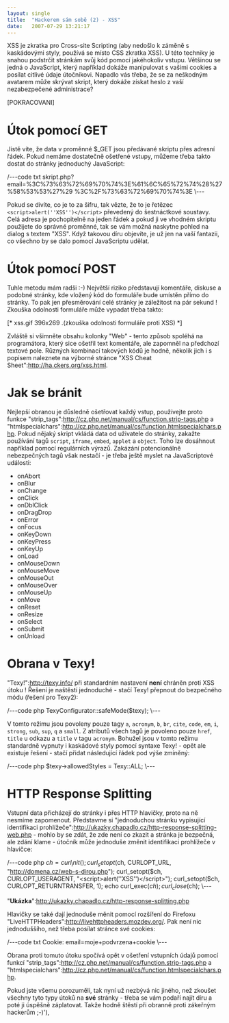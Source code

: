 ```yaml
---
layout: single
title:  "Hackerem sám sobě (2) - XSS"
date:   2007-07-29 13:21:17
---
```

XSS je zkratka pro Cross-site Scripting (aby nedošlo k záměně s kaskádovými styly,
používá se místo CSS zkratka XSS). U této techniky je snahou podstrčit stránkám
svůj kód pomocí jakéhokoliv vstupu. Většinou se jedná o JavaScript, který
například dokáže manipulovat s vašimi cookies a posílat citlivé údaje útočníkovi.
Napadlo vás třeba, že se za neškodným avatarem může skrývat skript, který dokáže
získat heslo z vaší nezabezpečené administrace?

[POKRACOVANI]

Útok pomocí GET
===============

Jistě víte, že data v proměnné $_GET jsou předávané skriptu přes adresní řádek.
Pokud nemáme dostatečně ošetřené vstupy, můžeme třeba takto dostat do stránky
jednoduchý JavaScript:

/---code txt
skript.php?email=%3C%73%63%72%69%70%74%3E%61%6C%65%72%74%28%27%58%53%53%27%29
%3C%2F%73%63%72%69%70%74%3E
\\---

Pokud se divíte, co je to za šifru, tak vězte, že to je řetězec
`<script>alert(''XSS'')</script>` převedený do šestnáctkové soustavy. Celá adresa
je pochopitelně na jeden řádek a pokud ji ve vhodném skriptu použijete do správné
proměnné, tak se vám možná naskytne pohled na dialog s textem "XSS". Když takovou
díru objevíte, je už jen na vaší fantazii, co všechno by se dalo pomocí JavaScriptu
udělat.

Útok pomocí POST
================

Tuhle metodu mám radši :-) Největší riziko představují komentáře, diskuse a podobné
stránky, kde vložený kód do formuláře bude umístěn přímo do stránky. To pak jen
přesměrování celé stránky je záležitost na pár sekund ! Zkouška odolnosti
formuláře může vypadat třeba takto:

[* xss.gif 396x269 .(zkouška odolnosti formuláře proti XSS) *]

Zvláště si všimněte obsahu kolonky "Web" - tento způsob spoléhá na programátora,
který sice ošetřil text komentáře, ale zapomněl na předchozí textové pole.
Různých kombinací takových kódů je hodně, několik jich i s popisem naleznete
na výborné stránce "XSS Cheat Sheet":http://ha.ckers.org/xss.html.

Jak se bránit
=============

Nejlepší obranou je důsledně ošetřovat každý vstup, používejte proto funkce
"strip_tags":http://cz.php.net/manual/cs/function.strip-tags.php a
"htmlspecialchars":http://cz.php.net/manual/cs/function.htmlspecialchars.php.
Pokud nějaký skript vkládá data od uživatele do stránky, zakažte používání tagů
`script`, `iframe`, `embed`, `applet` a `object`. Toho lze dosáhnout například
pomocí regulárních výrazů. Zakázání potencionálně nebezpečných tagů však nestačí -
je třeba ještě myslet na JavaScriptové události:

- onAbort
- onBlur
- onChange
- onClick
- onDblClick
- onDragDrop
- onError
- onFocus
- onKeyDown
- onKeyPress
- onKeyUp
- onLoad
- onMouseDown
- onMouseMove
- onMouseOut
- onMouseOver
- onMouseUp
- onMove
- onReset
- onResize
- onSelect
- onSubmit
- onUnload

Obrana v Texy!
==============

"Texy!":http://texy.info/ při standardním nastavení **není** chráněn proti XSS
útoku ! Řešení je naštěstí jednoduché - stačí Texy! přepnout do bezpečného módu
(řešení pro Texy2):

/---code php
TexyConfigurator::safeMode($texy);
\\---

V tomto režimu jsou povoleny pouze tagy `a`, `acronym`, `b`, `br`, `cite`, `code`,
`em`, `i`, `strong`, `sub`, `sup`, `q` a `small`. Z atributů všech tagů je
povoleno pouze `href`, `title` u odkazu a `title` v tagu `acronym`. Bohužel jsou
v tomto režimu standardně vypnuty i kaskádové styly pomocí syntaxe Texy! - opět
ale existuje řešení - stačí přidat následující řádek pod výše zmíněný:

/---code php
$texy->allowedStyles = Texy::ALL;
\\---

HTTP Response Splitting
=======================

Vstupní data přicházejí do stránky i přes HTTP hlavičky, proto na ně nesmíme
zapomenout. Představme si "jednoduchou stránku vypisující identifikaci
prohlížeče":http://ukazky.chapadlo.cz/http-response-splitting-web.php - mohlo
by se zdát, že zde není co zkazit a stránka je bezpečná, ale zdání klame - útočník
může jednoduše změnit identifikaci prohlížeče v hlavičce:

/---code php
$ch = curl_init();
curl_setopt($ch, CURLOPT_URL, "http://domena.cz/web-s-dirou.php");
curl_setopt($ch, CURLOPT_USERAGENT, "<script>alert(''XSS'')</script>");
curl_setopt($ch, CURLOPT_RETURNTRANSFER, 1);
echo curl_exec($ch);
curl_close($ch);
\\---

"**Ukázka**":http://ukazky.chapadlo.cz/http-response-splitting.php

Hlavičky se také dají jednoduše měnit pomocí rozšíření do Firefoxu
"LiveHTTPHeaders":http://livehttpheaders.mozdev.org/. Pak není nic jednoduššího,
než třeba posílat stránce své cookies:

/---code txt
Cookie: email=moje+podvrzena+cookie
\\---

Obrana proti tomuto útoku spočívá opět v ošetření vstupních údajů pomocí funkcí
"strip_tags":http://cz.php.net/manual/cs/function.strip-tags.php a
"htmlspecialchars":http://cz.php.net/manual/cs/function.htmlspecialchars.php.

Pokud jste všemu porozuměli, tak nyní už nezbývá nic jiného, než zkoušet všechny
tyto typy útoků na **své** stránky - třeba se vám podaří najít díru a poté ji
úspěšně záplatovat. Takže hodně štěstí při obranně proti zákeřným hackerům ;-)'),
